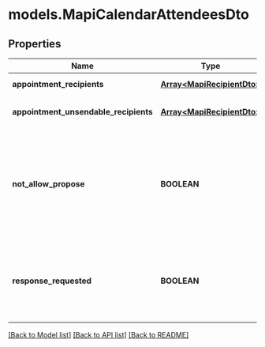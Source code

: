 # models.MapiCalendarAttendeesDto
## Properties
Name | Type | Description | Notes
------------ | ------------- | ------------- | -------------
**appointment_recipients** | [**Array&lt;MapiRecipientDto&gt;**](MapiRecipientDto.md) | List of attendees.              | [optional] 
**appointment_unsendable_recipients** | [**Array&lt;MapiRecipientDto&gt;**](MapiRecipientDto.md) | List of unsendable attendees.              | [optional] 
**not_allow_propose** | **BOOLEAN** | Value indicating whether attendees are not allowed to propose a new date and/or time for the meeting.              | 
**response_requested** | **BOOLEAN** | Value indicating whether a response is requested to a Message object.              | 



[[Back to Model list]](README.md#documentation-for-models) [[Back to API list]](README.md#documentation-for-api-endpoints) [[Back to README]](README.md)


